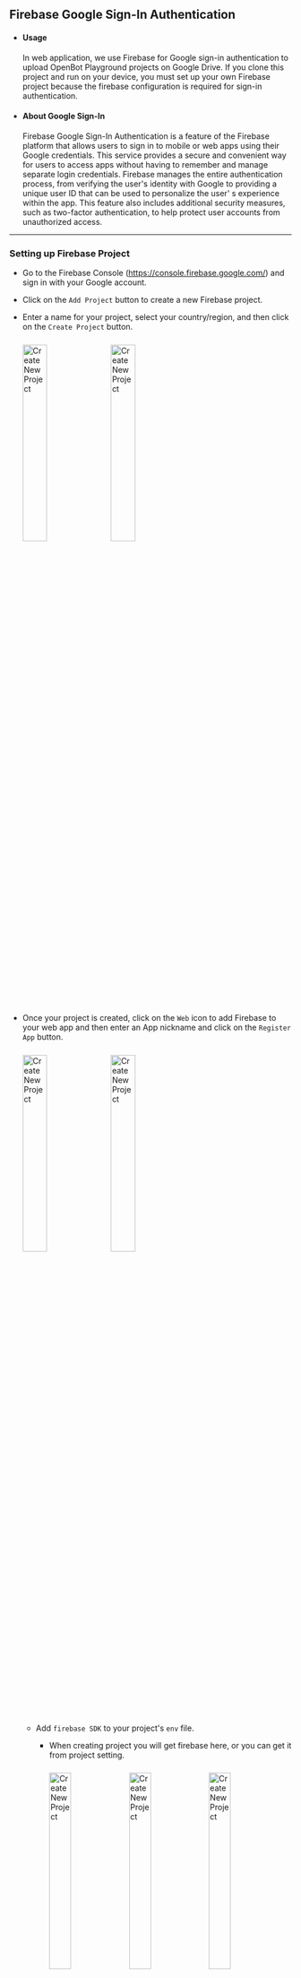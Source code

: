 ## Firebase Google Sign-In Authentication

- #### Usage
  In web application, we use Firebase for Google sign-in authentication to upload OpenBot Playground projects on Google
  Drive. If you clone this project and run on your device, you must set up your own Firebase project because the
  firebase configuration is required for sign-in authentication.
- #### About  Google Sign-In
  Firebase Google Sign-In Authentication is a feature of the Firebase platform that allows users to sign in to mobile or
  web apps using their Google credentials. This service provides a secure and convenient way for users to access apps
  without having to remember and manage separate login credentials. Firebase manages the entire authentication process,
  from verifying the user's identity with Google to providing a unique user ID that can be used to personalize the user'
  s experience within the app. This feature also includes additional security measures, such as two-factor
  authentication, to help protect user accounts from unauthorized access.

****

### Setting up Firebase Project

- Go to the Firebase Console (https://console.firebase.google.com/) and sign in with your Google account.

- Click on the `Add Project` button to create a new Firebase project.

- Enter a name for your project, select your country/region, and then click on the `Create Project` button.
    <p align="left">
    <img style="padding-right: 2%; padding-top: 2%; padding-bottom: 2%" src="../../../docs/images/firebase_create_project.jpg" alt="Create New Project" width="30%"/>
    <img style="padding-right: 2%;padding-top: 2%; padding-bottom: 2% " src="../../../docs/images/firebase_success_creation.jpg" alt="Create New Project" width="30%"/>
    </p>

- Once your project is created, click on the `Web` icon to add Firebase to your web app and then enter an App nickname
  and click on the `Register App` button.
  <p align="left">
  <img style="padding-right: 2%; padding-top: 2%; padding-bottom: 2%;" src="../../../docs/images/firebase_web_icon.jpg" alt="Create New Project" width="30%"/>
  <img style="padding-right: 2%; padding-top: 2%; padding-bottom: 2%;" src="../../../docs/images/firebase_register_app.jpg" alt="Create New Project" width="30%"/>
  </p>

    - Add `firebase SDK` to your project's `env` file.
        - When creating project you will get firebase here, or you can get it from project setting.
          <p align="left">
          <img style="padding-right: 2%;padding-top: 2%; padding-bottom: 2%;" src="../../../docs/images/firebase_sdk.jpg" alt="Create New Project" width="30%"/>
          <img style="padding-right: 2%;padding-top: 2%; padding-bottom: 2%;" src="../../../docs/images/firebase_project_setting.jpg" alt="Create New Project" width="30%"/>
          <img style="padding-right: 2%;padding-top: 2%; padding-bottom: 2%;" src="../../../docs/images/firebase_project_setting_config.jpg" alt="Create New Project" width="30%"/>
          </p>

        - Using Environment Variables When using Firebase Authentication, you may need to store sensitive information
          such as API keys, database credentials, and other secrets. To do this securely, you can use environment
          variables to store this information outside your code. by doing following steps.

            1. Create a new file in OpenBot Playground called .env.
                 <p align="left">
                <img style="padding-right: 2%;padding-top: 2%; padding-bottom: 2%;" src="../../../docs/images/firebase_env.jpg" alt="Create New Project" width="30%"/>
                 </p> 

            3. Add following environment variables to the .env file that will be used in firebase.js file.

            ```bash
              REACT_APP_FIREBASE_API_KEY=<REACT_APP_FIREBASE_API_KEY>
              REACT_APP_AUTH_DOMAIN=<REACT_APP_AUTH_DOMAIN>
              REACT_APP_PROJECT_ID=<REACT_APP_PROJECT_ID>
              REACT_APP_STORAGE_BUCKET=<REACT_APP_STORAGE_BUCKET>
              REACT_APP_MESSAGING_SENDER_ID=<REACT_APP_MESSAGING_SENDER_ID>
              REACT_APP_APP_ID=<REACT_APP_APP_ID>
              REACT_APP_MEASUREMENT_ID=<REACT_APP_MEASUREMENT_ID>
              GENERATE_SOURCEMAP=false
            ```

- Enable Firebase Authentication SignIn method using Google.

  <p align="left">

  <img style="padding-right: 2%; padding-top: 2%; padding-bottom: 2%;" src="../../../docs/images/firebase_authentication.jpg" alt="Create New Project" width="30%"/>

  <img style="padding-right: 2%; padding-top: 2%; padding-bottom: 2%;" src="../../../docs/images/firebase_google_option.jpg" alt="Create New Project" width="30%"/>

  <img style="padding-right: 2%;padding-top: 2%; padding-bottom: 2%;" src="../../../docs/images/firebase_google_signin.jpg" alt="Create New Project" width="30%"/>

  </p>


- Enabling Firestore database, navigate to the Build menu on the left sidebar.
  Click on ``Firestore Database`` from the options. Then, Click on ``Create database`` button.

  <img style="padding-right: 2%; padding-top: 2%; padding-bottom: 2%;" src="../../../docs/images/firestore_database_setup.jpg" alt="Google Cloud Console" width="50%"/>

    - For secure rules, select ``Start in production mode`` and choose firestore location for the
      app and click on the ``Enable`` button.

      <img style="padding-right: 2%; padding-top: 2%; padding-bottom: 2%;" src="../../../docs/images/firebase_database_production_build.jpg" alt="Google Cloud Console" width="30%"/>
      <img style="padding-right: 2%; padding-top: 2%; padding-bottom: 2%;" src="../../../docs/images/firebase_database_location.jpg" alt="Google Cloud Console" width="30%"/>

        - Once your database is created, click on the ``Rules`` to configure permissions for read and write.

          <img style="padding-right: 2%; padding-top: 2%; padding-bottom: 2%;" src="../../../docs/images/firebase_database_rules.jpg" alt="Google Cloud Console" width="30%"/>

        - Replace the default rules with below code and click on ``Publish`` button.

          ```bash
          rules_version = '2';
          service cloud.firestore {
              match /databases/{database}/documents {
                  match /{document=**} {
                      allow read, write: if request.auth != null;
                  }
              }
          }
          ```
        
### Setting up Google Drive Services

- #### To Enable API
  Go to the Google Cloud
  Console (https://console.cloud.google.com/) and sign
  in using the same Google account that you
  use for Firebase. This ensures seamless integration between the services. At the top of the page, you'll see the current project name. Click on it to open the project selector. Under the `ALL` section, select the project you want to switch to.

  <img style="padding-right: 2%; padding-top: 2%; padding-bottom: 2%;" src="../../../docs/images/firebase_google_cloud_console.jpg" alt="Google Cloud Console" width="30%"/>
  <img style="padding-right: 2%; padding-top: 2%; padding-bottom: 2%;" src="../../../docs/images/firebase_google_cloud_project.jpg" alt="Google Cloud Console" width="30%"/>

- After switching, under Quick access, you should see an option
  labeled ``APIs & Services``. Click on it.
  If you don't see it immediately, you might need to click on the menu icon (usually three horizontal lines) at the
  top left corner to expand the menu and reveal the options.

  <img style="padding-right: 2%; padding-top: 2%; padding-bottom: 2%;" src="../../../docs/images/firebase_google_api_services.jpg" alt="Google Cloud Console" width="50%"/>

    - After opening "APIs & Services", navigate to the ``Library`` section. This is where you can search for Google
      Drive API.
      <img style="padding-right: 2%; padding-top: 2%; padding-bottom: 2%;" src="../../../docs/images/firebase_google_drive_library.jpg" alt="Google Cloud Console" width="50%"/>

    - The Google Drive API should appear in the search results. Click on it.
      On the next page, you'll find information about the API. Click the "Enable" button to enable it for your project.
      Once enabled, you'll be able to access and manage the Google Drive and Drive API settings.
  
      <img style="padding-right: 2%; padding-top: 2%; padding-bottom: 2%;" src="../../../docs/images/firebase_google_drive_result.jpg" alt="Google Cloud Console" width="30%"/>
      <img style="padding-right: 2%; padding-top: 2%; padding-bottom: 2%;" src="../../../docs/images/firebase_google_drive_enable_api.jpg" alt="Google Cloud Console" width="30%"/>

### Troubleshooting

Here are some common issues that may occur during the Firebase configuration process and their corresponding solutions.

```bash
  1. Invalid Credentials error: Inspect the browser console for any error messages or warnings related to Invalid Credentials.
```

- Verify that you have entered the correct client ID and API key in the Firebase Console.
- Double-check that there are no typos or errors in the values entered in environment variables.
- Make sure you have enabled the configuration settings properly when calling the firebase.auth().signInWithPopup()
  function.
- Ensure that you have specified correct firebase SDK version, and you are signing in with the valid Google account.

```bash
  2.  User account disabled error.
```

- The only way to fix this issue is to reactivate the existing account or create a new one.
- Additionally, you can check if account has been disabled or deleted before attempting to authenticate them with
  Firebase Google Sign-in, and display an error message if account is not active.

```bash
  3.  Cross-Origin Resource Sharing (CORS) error: If you notice that expected behavior of the web application is not occurring, such as data not being loaded or displayed correctly.
```

- Go to the Firebase Console, in the Authentication section select the "Sign-in method" tab. Under the "Authorized
  domains" section, make sure that your web application domain is added and that CORS is enabled for it.
- If you are using a server-side authentication flow, make sure that you have added the necessary CORS headers to your
  server response to allow requests from your web application domain.
- If you are hosting your web application on Firebase Hosting, it automatically enables CORS for your domain. You can
  also use Firebase Cloud Run to serve API requests with CORS headers included. 







